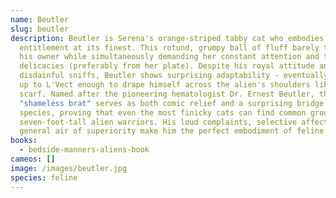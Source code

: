 ```yaml
---
name: Beutler
slug: beutler
description: Beutler is Serena's orange-striped tabby cat who embodies feline
  entitlement at its finest. This rotund, grumpy ball of fluff barely tolerates
  his owner while simultaneously demanding her constant attention and the finest
  delicacies (preferably from her plate). Despite his royal attitude and
  disdainful sniffs, Beutler shows surprising adaptability - eventually warming
  up to L'Vect enough to drape himself across the alien's shoulders like a furry
  scarf. Named after the pioneering hematologist Dr. Ernest Beutler, this
  "shameless brat" serves as both comic relief and a surprising bridge between
  species, proving that even the most finicky cats can find common ground with
  seven-foot-tall alien warriors. His loud complaints, selective affection, and
  general air of superiority make him the perfect embodiment of feline audacity.
books:
  - bedside-manners-aliens-book
cameos: []
image: /images/beutler.jpg
species: feline
---
```

